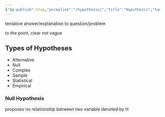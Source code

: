 ```yaml
---
{"dg-publish":true,"permalink":"/hypothesis/","title":"Hypothesis","tags":["research","researchmethodology"],"created":"","updated":""}
---
```



tentative answer/explanation to question/problem

to the point, clear
not vague


## Types of Hypotheses
- Alternative
- Null
- Complex
- Sample
- Statistical
- Empirical

### Null Hypothesis
proposes no relationship between two variable
denoted by H

 
